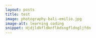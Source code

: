 ```yaml
---
layout: posts
title: test
image: photography-bali-emilio.jpg
image-alt: learning coding
snippet: Hjdjldkfldknflkdsngfldngljfdn
---
```

